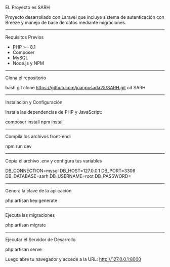 EL Proyecto es SARH

Proyecto desarrollado con Laravel que incluye sistema de autenticación con Breeze y manejo de base de datos mediante migraciones.

---

Requisitos Previos

- PHP >= 8.1
- Composer
- MySQL 
- Node.js y NPM 

---

Clona el repositorio

bash
git clone https://github.com/juanposada25/SARH.git
cd SARH

---

Instalación y Configuración

Instala las dependencias de PHP y JavaScript:

composer install
npm install

---

Compila los archivos front-end:

npm run dev

---

Copia el archivo .env y configura tus variables

DB_CONNECTION=mysql
DB_HOST=127.0.0.1
DB_PORT=3306
DB_DATABASE=sarh
DB_USERNAME=root
DB_PASSWORD=

---

Genera la clave de la aplicación

php artisan key:generate

---

Ejecuta las migraciones

php artisan migrate

---

Ejecutar el Servidor de Desarrollo

php artisan serve

Luego abre tu navegador y accede a la URL: http://127.0.0.1:8000